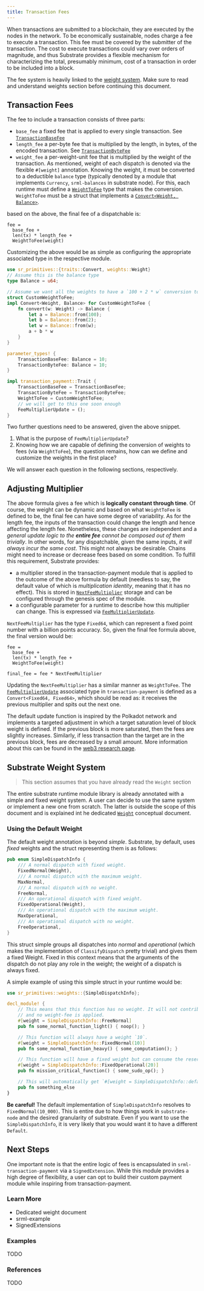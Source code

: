 ```yaml
---
title: Transaction Fees
---
```


When transactions are submitted to a blockchain, they are executed by the nodes in the network. To
be economically sustainable, nodes charge a fee to execute a transaction. This fee must be covered
by the submitter of the transaction. The cost to execute transactions could vary over orders of
magnitude, and thus Substrate provides a flexible mechanism for characterizing the total, presumably
minimum, cost of a transaction in order to be included into a block.

The fee system is heavily linked to the [weight system](conceptual/runtime/weight.md). Make sure to read and understand weights
section before continuing this document.

## Transaction Fees

The fee to include a transaction consists of three parts:

* `base_fee` a fixed fee that is applied to every single transaction. See
  [`TransactionBaseFee`](/rustdocs/master/srml_transaction_payment/trait.Trait.html#associatedtype.TransactionBaseFee)
* `length_fee` a per-byte fee that is multiplied by the length, in bytes, of the encoded
  transaction. See
  [`TransactionByteFee`](/rustdocs/master/srml_transaction_payment/trait.Trait.html#associatedtype.TransactionByteFee)
* `weight_fee` a per-weight-unit fee that is multiplied by the weight of the transaction. As
  mentioned, weight of each dispatch is denoted via the flexible `#[weight]` annotation. Knowing the
  weight, it must be converted to a deductible `balance` type (typically denoted by a module that
  implements `Currency`, `srml-balances` in substrate node). For this, each runtime must define a
  [`WeightToFee`](/rustdocs/master/srml_transaction_payment/trait.Trait.html#associatedtype.WeightToFee)
  type that makes the conversion. `WeightToFee` must be a struct that implements a [`Convert<Weight,
  Balance>`](/rustdocs/master/sr_primitives/traits/trait.Convert.html).

based on the above, the final fee of a dispatchable is:

```
fee =
  base_fee +
  len(tx) * length_fee +
  WeightToFee(weight)
```

Customizing the above would be as simple as configuring the appropriate associated type in the
respective module.

```rust
use sr_primitives::{traits::Convert, weights::Weight}
// Assume this is the balance type
type Balance = u64;

// Assume we want all the weights to have a `100 + 2 * w` conversion to fees
struct CustomWeightToFee;
impl Convert<Weight, Balance> for CustomWeightToFee {
    fn convert(w: Weight) -> Balance {
        let a = Balance::from(100);
        let b = Balance::from(2);
        let w = Balance::from(w);
        a + b * w
    }
}

parameter_types! {
    TransactionBaseFee: Balance = 10;
    TransactionByteFee: Balance = 10;
}

impl transaction_payment::Trait {
    TransactionBaseFee = TransactionBaseFee;
    TransactionByteFee = TransactionByteFee;
    WeightToFee = CustomWeightToFee;
    // we will get to this one soon enough
    FeeMultiplierUpdate = ();
}

```

Two further questions need to be answered, given the above snippet.

1. What is the purpose of `FeeMultiplierUpdate`?
2. Knowing how we are capable of defining the conversion of weights to fees (via `WeightToFee`), the
   question remains, how can we define and customize the weights in the first place?

We will answer each question in the following sections, respectively.

## Adjusting Multiplier
The above formula gives a fee which is __logically constant through time__. Of course, the weight
can be dynamic and based on what `WeightToFee` is defined to be, the final fee can have some degree
of variability. As for the length fee, the inputs of the transaction could change the length and
hence affecting the length fee. Nonetheless, these changes are independent and a _general update
logic to the **entire fee** cannot be composed out of them trivially_. In other words, for any
dispatchable, given the same inputs, _it will always incur the same cost_. This might not always be
desirable. Chains might need to increase or decrease fees based on some condition.  To fulfill this
requirement, Substrate provides:
  - a multiplier stored in the transaction-payment module that is applied to the outcome of the
    above formula by default (needless to say, the default value of which is _multiplication
    identity_, meaning that it has no effect). This is stored in
    [`NextFeeMultiplier`](/rustdocs/master/srml_transaction_payment/struct.Module.html#method.next_fee_multiplier)
    storage and can be configured through the genesis spec of the module.
  - a configurable parameter for a runtime to describe how this multiplier can change. This is
    expressed via
    [`FeeMultiplierUpdate`](/rustdocs/master/srml_transaction_payment/trait.Trait.html#associatedtype.FeeMultiplierUpdate).

`NextFeeMultiplier` has the type `Fixed64`, which can represent a fixed point number with a billion
points accuracy. So, given the final fee formula above, the final version would be:

```
fee =
  base_fee +
  len(tx) * length_fee +
  WeightToFee(weight)

final_fee = fee * NextFeeMultiplier
```

Updating the `NextFeeMultiplier` has a similar manner as `WeightToFee`. The
[`FeeMultiplierUpdate`](/rustdocs/master/srml_transaction_payment/trait.Trait.html#associatedtype.FeeMultiplierUpdate)
associated type in `transaction-payment` is defined as a `Convert<Fixed64, Fixed64>`, which should
be read as: it receives the previous multiplier and spits out the next one.

The default update function is inspired by the Polkadot network and implements a targeted adjustment
in which a target saturation level of block weight is defined. If the previous block is more
saturated, then the fees are slightly increases. Similarly, if less transaction than the target are
in the previous block, fees are decreased by a small amount. More information about this can be
found in the [web3 research
page](https://research.web3.foundation/en/latest/polkadot/Token%20Economics/#relay-chain-transaction-fees).

## Substrate Weight System

> This section assumes that you have already read the `Weight` section

The entire substrate runtime module library is already annotated with a simple and fixed weight
system. A user can decide to use the same system or implement a new one from scratch. The latter is
outside the scope of this document and is explained int he dedicated [`Weight`]() conceptual
document.

### Using the Default Weight

The default weight annotation is beyond _simple_. Substrate, by default, uses _fixed_ weights and
the struct representing them is as follows:

```rust
pub enum SimpleDispatchInfo {
    /// A normal dispatch with fixed weight.
    FixedNormal(Weight),
    /// A normal dispatch with the maximum weight.
    MaxNormal,
    /// A normal dispatch with no weight.
    FreeNormal,
    /// An operational dispatch with fixed weight.
    FixedOperational(Weight),
    /// An operational dispatch with the maximum weight.
    MaxOperational,
    /// An operational dispatch with no weight.
    FreeOperational,
}
```

This struct simple groups all dispatches into _normal_ and _operational_ (which makes the
implementation of `ClassifyDispatch` pretty trivial) and gives them a fixed Weight. Fixed in this
context means that the arguments of the dispatch do not play any role in the weight; the weight of a
dispatch is always fixed.

A simple example of using this simple struct in your runtime would be:

```rust
use sr_primitives::weights::{SimpleDispatchInfo};

decl_module! {
    // This means that this function has no weight. It will not contribute to block fullness at all,
    // and no weight-fee is applied.
    #[weight = SimpleDispatchInfo::FreeNormal]
    pub fn some_normal_function_light() { noop(); }

    // This function will always have a weight `10`.
    #[weight = SimpleDispatchInfo::FixedNormal(10)]
    pub fn some_normal_function_heavy() { some_computation(); }

    // This function will have a fixed weight but can consume the reserved operational portion as well.
    #[weight = SimpleDispatchInfo::FixedOperational(20)]
    pub fn mission_critical_function() { some_sudo_op(); }

    // This will automatically get `#[weight = SimpleDispatchInfo::default()]`
    pub fn something_else
}
```

**Be careful!** The default implementation of `SimpleDispatchInfo` resolves to
`FixedNormal(10_000)`. This is entire due to how things work in `substrate-node` and the desired
granularity of substrate. Even if you want to use the `SimpleDispatchInfo`, it is very likely that
you would want it to have a different `Default`.



## Next Steps

One important note is that the entire logic of fees is encapsulated in `srml-transaction-payment`
via a `SignedExtension`. While this module provides a high degree of flexibility, a user can opt to
build their custom payment module while inspiring from transaction-payment.

### Learn More

- Dedicated weight document
- srml-example
- SignedExtensions

### Examples

TODO

### References

TODO

